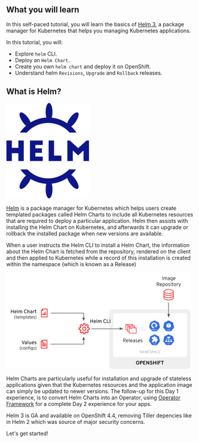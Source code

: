 ## What you will learn ##

In this self-paced tutorial, you will learn the basics of [Helm 3](https://helm.sh/), a package manager for Kubernetes that helps you managing Kubernetes applications.

In this tutorial, you will:
* Explore `helm` CLI.
* Deploy an `Helm Chart`.
* Create you own `helm chart` and deploy it on OpenShift.
* Understand helm `Revisions`, `Upgrade` and `Rollback` releases.

## What is Helm? 

![Logo](../../assets/developing-on-openshift/helm/logo.png)

[Helm](https:/helm.sh/) is a package manager for Kubernetes which helps users create templated packages called Helm Charts to include all Kubernetes resources that are required to deploy a particular application.  Helm then assists with installing the Helm Chart on Kubernetes, and afterwards it can upgrade or rollback the installed package when new versions are available. 

When a user instructs the Helm CLI to install a Helm Chart, the information about the Helm Chart is fetched from the repository, rendered on the client and then applied to Kubernetes while a record of this installation is created within the namespace (which is known as a Release)

![Helm on OpenShift](../../assets/developing-on-openshift/helm/helm-diagram.png)

Helm Charts are particularly useful for installation and upgrade of stateless applications given that the Kubernetes resources and the application image can simply be updated to newer versions. The follow-up for this Day 1 experience, is to convert Helm Charts into an Operator, using [Operator Framework](https://github.com/operator-framework) for a complete Day 2 experience for your apps.

Helm 3 is GA and available on OpenShift 4.4, removing Tiller depencies like in Helm 2 which was source of major security concerns.

Let's get started!


